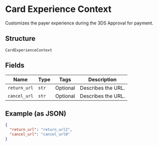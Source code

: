 
# Card Experience Context

Customizes the payer experience during the 3DS Approval for payment.

## Structure

`CardExperienceContext`

## Fields

| Name | Type | Tags | Description |
|  --- | --- | --- | --- |
| `return_url` | `str` | Optional | Describes the URL. |
| `cancel_url` | `str` | Optional | Describes the URL. |

## Example (as JSON)

```json
{
  "return_url": "return_url2",
  "cancel_url": "cancel_url0"
}
```

